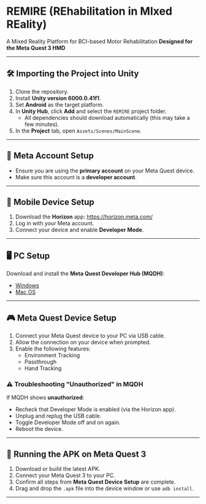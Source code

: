 # REMIRE (REhabilitation in MIxed REality)
A Mixed Reality Platform for BCI-based Motor Rehabilitation
**Designed for the Meta Quest 3 HMD**

---

## 🛠 Importing the Project into Unity

1. Clone the repository.
2. Install **Unity version 6000.0.41f1**.
3. Set **Android** as the target platform.
4. In **Unity Hub**, click **Add** and select the `REMIRE` project folder.
   - All dependencies should download automatically (this may take a few minutes).
5. In the **Project** tab, open `Assets/Scenes/MainScene`.

---

## 👤 Meta Account Setup

- Ensure you are using the **primary account** on your Meta Quest device.
- Make sure this account is a **developer account**.

---

## 📱 Mobile Device Setup

1. Download the **Horizon** app: https://horizon.meta.com/
2. Log in with your Meta account.
3. Connect your device and enable **Developer Mode**.

---

## 🖥 PC Setup

Download and install the **Meta Quest Developer Hub (MQDH)**:

- [Windows](https://developers.meta.com/horizon/downloads/package/oculus-developer-hub-win/)
- [Mac OS](https://developers.meta.com/horizon/downloads/package/oculus-developer-hub-mac/)

---

## 🎮 Meta Quest Device Setup

1. Connect your Meta Quest device to your PC via USB cable.
2. Allow the connection on your device when prompted.
3. Enable the following features:
   - Environment Tracking
   - Passthrough
   - Hand Tracking

### ⚠ Troubleshooting "Unauthorized" in MQDH

If MQDH shows **unauthorized**:

- Recheck that Developer Mode is enabled (via the Horizon app).
- Unplug and replug the USB cable.
- Toggle Developer Mode off and on again.
- Reboot the device.

---

## 🚀 Running the APK on Meta Quest 3

1. Download or build the latest APK.
2. Connect your Meta Quest 3 to your PC.
3. Confirm all steps from **Meta Quest Device Setup** are complete.
4. Drag and drop the `.apk` file into the device window or use `adb install`.

---